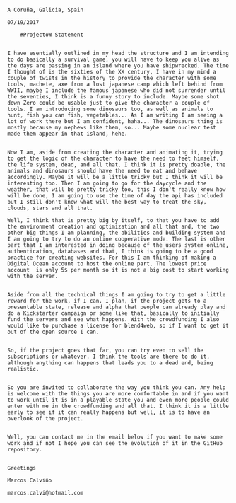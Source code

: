 																																
																													A Coruña, Galicia, Spain
																													07/19/2017

		#ProjectoW Statement	
		
		
    I have esentially outlined in my head the structure and I am intending to do basically a survival game, you will have to keep you alive as the days are passing in an island where you have shipwrecked. The time I thought of is the sixties of the XX century, I have in my mind a couple of twists in the history to provide the character with some tools, machete, axe from a lost japanese camp which left behind from WWII, maybe I include the famous japanese who did not surrender until the seventies, I think is a funny story to include. Maybe some shot down Zero could be usable just to give the character a couple of tools. I am introducing some dinosaurs too, as well as animals to hunt, fish you can fish, vegetables... As I am writing I am seeing a lot of work there but I am confident, haha... The dinosaurs thing is mostly because my nephews like them, so... Maybe some nuclear test made them appear in that island, hehe. 


    Now I am, aside from creating the character and animating it, trying to get the logic of the character to have the need to feet himself, the life system, dead, and all that. I think it is pretty doable, the animals and dinosaurs should have the need to eat and behave accordingly. Maybe it will be a little tricky but I think it will be interesting too. Then I am going to go for the daycycle and the weather, that will be pretty tricky too, this I don't really know how will be done, I am going to use the time of day the api has included but I still don't know what will the best way to treat the sky, clouds, stars and all that.

    Well, I think that is pretty big by itself, to that you have to add the environment creation and optimization and all that and, the two other big things I am planning, the abilities and building system and I am going to try to do an online cooperative mode. The last is other part that I am interested in doing because of the users system online, authentication, databases and that, I think is going to be a good practice for creating websites. For this I am thinking of making a Digital Ocean account to host the online part. The lowest price account  is only 5$ per month so it is not a big cost to start working with the server.


    Aside from all the technical things I am going to try to get a little reward for the work, if I can. I plan, if the project gets to a presentable state, release and alpha that people can already play and do a Kickstarter campaign or some like that, basically to initially fund the servers and see what happens. With the crowdfunding I also would like to purchase a license for blend4web, so if I want to get it out of the open source I can.


    So, if the project goes that far, you can try even to sell the subscriptions or whatever. I think the tools are there to do it, although anything can happens that leads you to a dead end, being realistic.


    So you are invited to collaborate the way you think you can. Any help is welcome with the things you are more comfortable in and if you want to work until it is in a playable state you and even more people could enter with me in the crowdfunding and all that. I think it is a little early to see if it can really happens but well, it is to have an overlook of the project.


    Well, you can contact me in the email below if you want to make some work and if not I hope you can see the evolution of it in the GitHub repository.


	Greetings
																													Marcos Calviño
																													marcos.calvi@hotmail.com
                                                                                                                                                                                                                                        
																													
																													
